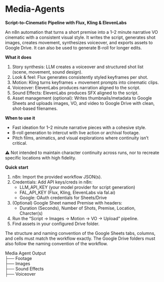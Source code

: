 # Media-Agents

**Script-to-Cinematic Pipeline with Flux, Kling & ElevenLabs**

An n8n automation that turns a short premise into a 1–2 minute narrative VO cinematic with a consistent visual style. It writes the script, generates shot images, creates movement, synthesizes voiceover, and exports assets to Google Drive. It can also be used to generate B-roll for longer edits.

**What it does**
1. Story synthesis: LLM creates a voiceover and structured shot list (scene, movement, sound design).
2. Look & feel: Flux generates consistently styled keyframes per shot.
3. Motion: Kling turns keyframes + movement prompts into cinematic clips.
4. Voiceover: ElevenLabs produces narration aligned to the script.
5. Sound Effects: ElevenLabs produces SFX aligned to the script.
6. Asset management (optional): Writes thumbnails/metadata to Google Sheets and uploads images, VO, and video to Google Drive with clean, shot-based filenames.

**When to use it**
- Fast ideation for 1–2 minute narrative pieces with a cohesive style.
- B-roll generation to intercut with live action or archival footage.
- Pitch films, animatics, and visual explorations where continuity isn’t critical.

⚠️ Not intended to maintain character continuity across runs, nor to recreate specific locations with high fidelity.

**Quick start**
1. n8n: Import the provided workflow JSON(s).
2. Credentials: Add API keys/creds in n8n:
   * LLM_API_KEY (your model provider for script generation)
   * FAL_API_KEY (Flux, Kling, ElevenLabs via fal.ai)
   * Google: OAuth credentials for Sheets/Drive
3. (Optional) Google Sheet named Premise with headers:
   * Duration (Seconds), Number of Shots, Premise, Location, Charcter(s)
4. Run the “Script → Images → Motion → VO → Upload” pipeline.
5. Find assets in your configured Drive folder.

The structure and naming convention of the Google Sheets tabs, columns, and cells must match the workflow exactly. The Google Drive folders must also follow the naming convention of the workflow.

Media Agent Output<br/>
├── Footage<br/>
├── Images<br/>
├── Sound Effects<br/>
├── Voiceover<br/>
